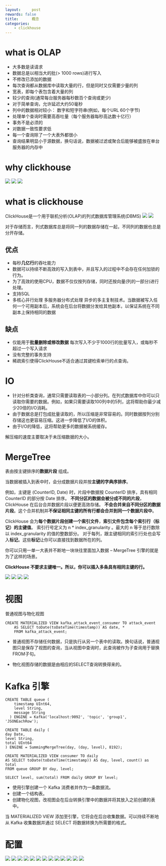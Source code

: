 ```yaml
---
layout:     post
rewards: false
title:      概念
categories:
    - clickhouse
---
```


# what is OLAP

- 大多数是读请求
- 数据总是以相当大的批(> 1000 rows)进行写入
- 不修改已添加的数据
- 每次查询都从数据库中读取大量的行，但是同时又仅需要少量的列
- 宽表，即每个表包含着大量的列
- 较少的查询(通常每台服务器每秒数百个查询或更少)
- 对于简单查询，允许延迟大约50毫秒
- 列中的数据相对较小： 数字和短字符串(例如，每个URL 60个字节)
- 处理单个查询时需要高吞吐量（每个服务器每秒高达数十亿行）
- 事务不是必须的
- 对数据一致性要求低
- 每一个查询除了一个大表外都很小
- 查询结果明显小于源数据，换句话说，数据被过滤或聚合后能够被盛放在单台服务器的内存中

# why clickhouse
<span class='gp-2'>
    <img src='http://ww4.sinaimg.cn/large/006tNc79gy1g41p7txcy8j31iw0u0q7b.jpg' />
    <img src='http://ww3.sinaimg.cn/large/006tNc79gy1g41pc5fdj8j31ma0u0tg1.jpg' />
    <img src='http://ww1.sinaimg.cn/large/006tNc79gy1g41pdsxjgpj31h10u00v3.jpg' />
</span>

# what is clickhouse

ClickHouse是一个用于联机分析(OLAP)的列式数据库管理系统(DBMS)
<span class='gp-2'>
    <img src='http://ww3.sinaimg.cn/large/006tNc79gy1g41pkq41fkj318o0kugod.jpg' />
    <img src='http://ww2.sinaimg.cn/large/006tNc79gy1g41pl4hufhj314u0j2wg7.jpg' />
</span>

对于存储而言，列式数据库总是将同一列的数据存储在一起，不同列的数据也总是分开存储。

## 优点

- 每秒**几亿行**的吞吐能力
- 数据可以持续不断高效的写入到表中，并且写入的过程中不会存在任何加锁的行为。
- 为了高效的使用CPU，数据不仅仅按列存储，同时还按向量(列的一部分)进行处理。
- 支持SQL
- 多核心并行处理 多服务器分布式处理  异步的多主复制技术。当数据被写入任何一个可用副本后，系统会在后台将数据分发给其他副本，以保证系统在不同副本上保持相同的数据

## 缺点

- 仅能用于**批量删除或修改数据** 每次写入不少于1000行的批量写入，或每秒不超过一个写入请求
- 没有完整的事务支持
- 稀疏索引使得ClickHouse不适合通过其键检索单行的点查询。

# IO

- 针对分析类查询，通常只需要读取表的一小部分列。在列式数据库中你可以只读取你需要的数据。例如，如果只需要读取100列中的5列，这将帮助你最少减少20倍的I/O消耗。
- 由于数据总是打包成批量读取的，所以压缩是非常容易的。同时数据按列分别存储这也更容易压缩。这进一步降低了I/O的体积。
- 由于I/O的降低，这将帮助更多的数据被系统缓存。

解压缩的速度主要取决于未压缩数据的大小。

# MergeTree

表由按主键排序的**数据片段** 组成。

当数据被插入到表中时，会分成数据片段并按**主键的字典序排序**。

例如，主键是 (CounterID, Date) 时，片段中数据按 CounterID 排序，具有相同 CounterID 的部分按 Date 排序。
**不同分区的数据会被分成不同的片段**，ClickHouse 在后台合并数据片段以便更高效存储。
**不会合并来自不同分区的数据片段**。这个合并机制并**不保证相同主键的所有行都会合并到同一个数据片段中**。

ClickHouse 会为**每个数据片段创建一个索引文件**，**索引文件包含每个索引行（标记）的主键值**。
索引行号定义为 n * index_granularity 。最大的 n 等于总行数除以 index_granularity 的值的整数部分。
对于每列，跟主键相同的索引行处也会写入**标记**。这些**标记**让你可以直接找到数据所在的列。

你可以只用一单一大表并不断地一块块往里面加入数据 – MergeTree 引擎的就是为了这样的场景。

**ClickHouse 不要求主键唯一。所以，你可以插入多条具有相同主键的行。**

<span class='gp-2'>
    <img src='http://ww3.sinaimg.cn/large/006tNc79gy1g41q7tsr9uj31ld0u0q7g.jpg' />
    <img src='http://ww4.sinaimg.cn/large/006tNc79gy1g41q88nzx5j31ll0u075r.jpg' />
    <img src='http://ww3.sinaimg.cn/large/006tNc79gy1g41qfiihtlj31ko0u0wlz.jpg' />
    <img src='http://ww2.sinaimg.cn/large/006tNc79gy1g41qfz40htj31m30u041z.jpg' />
</span>

# 视图

普通视图与物化视图

```        
CREATE MATERIALIZED VIEW kafka_attack_event_consumer TO attack_event
	AS SELECT toDate(toDateTime(timestamp)) AS date, *
	FROM kafka_attack_event;
```

- 普通视图不存储任何数据，只是执行从另一个表中的读取。换句话说，普通视图只是保存了视图的查询，当从视图中查询时，此查询被作为子查询用于替换FROM子句。

- 物化视图存储的数据是由相应的SELECT查询转换得来的。

# Kafka 引擎

```
CREATE TABLE queue (
    timestamp UInt64,
    level String,
    message String
  ) ENGINE = Kafka('localhost:9092', 'topic', 'group1', 'JSONEachRow');

CREATE TABLE daily (
day Date,
level String,
total UInt64
) ENGINE = SummingMergeTree(day, (day, level), 8192);

CREATE MATERIALIZED VIEW consumer TO daily
AS SELECT toDate(toDateTime(timestamp)) AS day, level, count() as total
FROM queue GROUP BY day, level;

SELECT level, sum(total) FROM daily GROUP BY level;

```
- 使用引擎创建一个 Kafka 消费者并作为一条数据流。
- 创建一个结构表。
- 创建物化视图，改视图会在后台转换引擎中的数据并将其放入之前创建的表中。

当 MATERIALIZED VIEW 添加至引擎，它将会在后台收集数据。可以持续不断地从 Kafka 收集数据并通过 SELECT 将数据转换为所需要的格式。

# 配置

![](http://ww2.sinaimg.cn/large/006tNc79gy1g41qsxh7hgj31mr0u0n1k.jpg)
![](http://ww3.sinaimg.cn/large/006tNc79gy1g41qvabku6j31jp0u0diu.jpg)
![](http://ww1.sinaimg.cn/large/006tNc79gy1g41qx4h4ulj31mj0u0jtz.jpg)
![](http://ww2.sinaimg.cn/large/006tNc79gy1g41qxzqvntj31qe0u0myt.jpg)
![](http://ww4.sinaimg.cn/large/006tNc79gy1g41r0c8kl5j31m20u041b.jpg)
![](http://ww4.sinaimg.cn/large/006tNc79gy1g41r1lxyw2j31ey0u0439.jpg)
![](http://ww3.sinaimg.cn/large/006tNc79gy1g41r25bco9j31kl0u0qbf.jpg)
![](http://ww4.sinaimg.cn/large/006tNc79gy1g41r4f77j4j31c00u0q8s.jpg)
![](http://ww3.sinaimg.cn/large/006tNc79gy1g41r4n5p4rj31c00u0jvl.jpg)
![](http://ww2.sinaimg.cn/large/006tNc79gy1g41r5fgyxjj31c00u0n24.jpg)
![](http://ww2.sinaimg.cn/large/006tNc79gy1g41r68roxpj31c00u0775.jpg)
![](http://ww3.sinaimg.cn/large/006tNc79gy1g41r7ajwcdj31c00u0jsv.jpg)
![](http://ww3.sinaimg.cn/large/006tNc79gy1g41r8uwc0wj31c00u0q58.jpg)